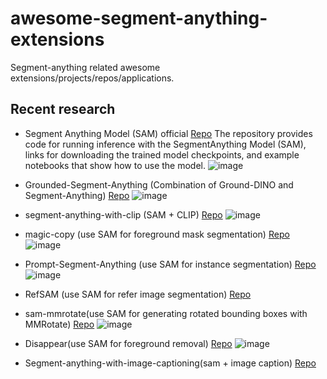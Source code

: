 # awesome-segment-anything-extensions
Segment-anything related awesome extensions/projects/repos/applications.

## Recent research
- Segment Anything Model (SAM) official [Repo](https://github.com/facebookresearch/segment-anything)
The repository provides code for running inference with the SegmentAnything Model (SAM), links for downloading the trained model checkpoints, and example notebooks that show how to use the model.
![image](https://user-images.githubusercontent.com/65257938/230819542-5e82c99a-1c5b-43a2-9118-e79cfd2b377f.png)

- Grounded-Segment-Anything (Combination of Ground-DINO and Segment-Anything) [Repo](https://github.com/IDEA-Research/Grounded-Segment-Anything#grounded-segment-anything)
![image](https://user-images.githubusercontent.com/65257938/230819682-b2987eb9-24dd-467b-b7e2-203236f4c969.png)


- segment-anything-with-clip (SAM + CLIP) [Repo](https://github.com/Curt-Park/segment-anything-with-clip)
![image](https://user-images.githubusercontent.com/65257938/230819815-f20f80db-f234-45e3-a9ce-7638c564ce22.png)


- magic-copy (use SAM for foreground mask segmentation) [Repo](https://github.com/kevmo314/magic-copy)
![image](https://user-images.githubusercontent.com/65257938/230820035-216af991-6cf5-4207-9a25-40e7564a3cd1.png)


- Prompt-Segment-Anything (use SAM for instance segmentation) [Repo](https://github.com/RockeyCoss/Prompt-Segment-Anything)
![image](https://user-images.githubusercontent.com/65257938/230820059-77098b16-a15e-4563-8a09-919ab49d3a0f.png)

- RefSAM (use SAM for refer image segmentation) [Repo](https://github.com/helblazer811/RefSAM)

- sam-mmrotate(use SAM for generating rotated bounding boxes with MMRotate) [Repo](https://github.com/Li-Qingyun/sam-mmrotate)
![image](https://user-images.githubusercontent.com/65257938/230820243-c301554b-bccb-477f-aa28-f69865f6afeb.png)

- Disappear(use SAM for foreground removal) [Repo](https://github.com/jinfagang/Disappear)
![image](https://user-images.githubusercontent.com/65257938/230820344-18c7d48c-3704-4c91-b93a-e4999e1b9539.png)

- Segment-anything-with-image-captioning(sam + image caption) [Repo](https://github.com/bnabis93/segment-anything-image-search)



